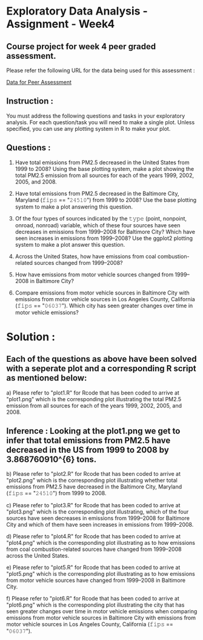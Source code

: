 # Exploratory Data Analysis - Assignment - Week4

## Course project for week 4 peer graded assessment.

Please refer the following URL for the data being used for this assessment :

[Data for Peer Assessment ](https://d396qusza40orc.cloudfront.net/exdata%2Fdata%2FNEI_data.zip)

## Instruction :
You must address the following questions and tasks in your exploratory analysis. For each question/task you will need to make a single plot. Unless specified, you can use any plotting system in R to make your plot.

## Questions :
1) Have total emissions from PM2.5 decreased in the United States from 1999 to 2008? Using the base plotting system, make a plot showing the total PM2.5 emission from all sources for each of the years 1999, 2002, 2005, and 2008.

2) Have total emissions from PM2.5 decreased in the Baltimore City, Maryland (𝚏𝚒𝚙𝚜 == "𝟸𝟺𝟻𝟷𝟶") from 1999 to 2008? Use the base plotting system to make a plot answering this question.

3) Of the four types of sources indicated by the 𝚝𝚢𝚙𝚎 (point, nonpoint, onroad, nonroad) variable, which of these four sources have seen decreases in emissions from 1999–2008 for Baltimore City? Which have seen increases in emissions from 1999–2008? Use the ggplot2 plotting system to make a plot answer this question.

4) Across the United States, how have emissions from coal combustion-related sources changed from 1999–2008?

5) How have emissions from motor vehicle sources changed from 1999–2008 in Baltimore City?

6) Compare emissions from motor vehicle sources in Baltimore City with emissions from motor vehicle sources in Los Angeles County, California (𝚏𝚒𝚙𝚜 == "𝟶𝟼𝟶𝟹𝟽"). Which city has seen greater changes over time in motor vehicle emissions?

# Solution :

## Each of the questions as above have been solved with a seperate plot and a corresponding R script as mentioned below:

a) Please refer to "plot1.R"  for Rcode that has been coded to arrive at "plot1.png" which is the corresponding plot  illustrating
the total PM2.5 emission from all sources for each of the years 1999, 2002, 2005, and 2008.

## Inference : Looking at the plot1.png  we get to infer that total emissions from PM2.5 have decreased in the US from 1999 to 2008 by 3.868760910^{6} tons.

b) Please refer to "plot2.R"  for Rcode that has been coded to arrive at "plot2.png" which is the corresponding plot illustrating
whether total emissions from PM2.5 have decreased in the Baltimore City, Maryland (𝚏𝚒𝚙𝚜 == "𝟸𝟺𝟻𝟷𝟶") from 1999 to 2008.

c) Please refer to "plot3.R"  for Rcode that has been coded to arrive at "plot3.png" which is the corresponding plot illustrating,
which of the four sources have seen decreases in emissions from 1999–2008 for Baltimore City and which of them have seen increases in emissions from 1999–2008.

d) Please refer to "plot4.R"  for Rcode that has been coded to arrive at "plot4.png" which is the corresponding plot illustrating as to
how emissions from coal combustion-related sources have changed from 1999–2008 across the United States.

e) Please refer to "plot5.R"  for Rcode that has been coded to arrive at "plot5.png" which is the corresponding plot illustrating as to
how emissions from motor vehicle sources  have changed from 1999–2008 in Baltimore City.

f) Please refer to "plot6.R"  for Rcode that has been coded to arrive at "plot6.png" which is the corresponding plot illustrating the
city that has seen greater changes over time in motor vehicle emissions when comparing emissions from motor vehicle sources in Baltimore City with emissions from motor vehicle sources in Los Angeles County, California (𝚏𝚒𝚙𝚜 == "𝟶𝟼𝟶𝟹𝟽").


